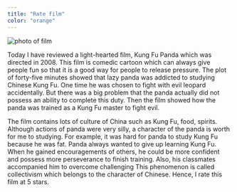 ```yaml
---
title: "Rate film"
color: "orange"
---
```


<img src="/web1-sp/img/panda.jpg" alt="photo of film" class="photo-film">
<div class="context">
  <p>Today I have reviewed a light-hearted film, Kung Fu Panda which was directed in 2008. 
  This film is comedic cartoon which can always give people fun so that it is a good way for
  people to release pressure. The plot of forty-five minutes showed that lazy panda was addicted 
  to studying Chinese Kung Fu. One time he was chosen to fight with evil leopard accidentally. 
  But there was a big problem that the panda actually did not possess an ability to complete this duty. 
  Then the film showed how the panda was trained as a Kung Fu master to fight evil.</p>
  <p>The film contains lots of culture of China such as Kung Fu, food, spirits. Although 
  actions of panda were very silly, a character of the panda is worth for me to studying. 
  For example, it was hard for panda to study Kung Fu because he was fat. Panda always wanted to give up 
  learning Kung Fu. When he gained encouragements of others, he could be more confident and possess more 
  perseverance to finish training. Also, his classmates accompanied him to overcome challenging This phenomenon
  is called collectivism which belongs to the character of Chinese. Hence, I rate this film at 5 stars. </p>
</div>
